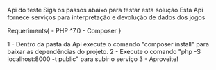 Api do teste
Siga os passos abaixo para testar esta solução
Esta Api fornece serviços para interpretação e devolução de dados dos jogos

Requeriments{
    - PHP ^7.0
    - Composer
}

1 - Dentro da pasta da Api execute o comando "composer install" para baixar as dependências do projeto.
2 - Execute o comando "php -S localhost:8000 -t public" para subir o serviço
3 - Aproveite!
